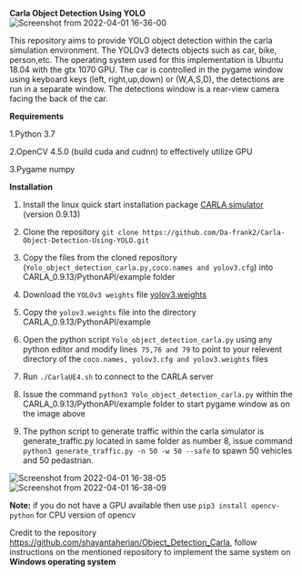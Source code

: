 **Carla Object Detection Using YOLO**
![Screenshot from 2022-04-01 16-36-00](https://user-images.githubusercontent.com/85341949/161832011-831f0b98-e9ca-4658-b9bf-e8a0e2b3c916.png)

This repository aims to provide YOLO object detection within the carla simulation environment. The YOLOv3 detects objects such as car, bike, person,etc. The operating system used for this implementation is Ubuntu 18.04 with the gtx 1070 GPU. The car is controlled in the pygame window using keyboard keys (left, right,up,down) or (W,A,S,D), the detections are run in a separate window. The detections window is a rear-view camera facing the back of the car.

**Requirements**

1.Python 3.7

2.OpenCV 4.5.0 (build cuda and cudnn) to effectively utilize GPU

3.Pygame numpy

**Installation**

1. Install the linux quick start installation package [CARLA simulator](https://carla.readthedocs.io/en/latest/start_quickstart/) (version 0.9.13) 

2. Clone the repository  `git clone https://github.com/Da-frank2/Carla-Object-Detection-Using-YOLO.git
`
3. Copy the files from the cloned repository (`Yolo_object_detection_carla.py,coco.names and yolov3.cfg`) into CARLA_0.9.13/PythonAPI/example folder

4. Download the `YOLOv3 weights` file [yolov3.weights](https://drive.google.com/file/d/1xYasjU52whXMLT5MtF7RCPQkV66993oR/view)

5. Copy the `yolov3.weights` file into the directory CARLA_0.9.13/PythonAPI/example

6. Open the python script `Yolo_object_detection_carla.py` using any python editor and modify lines` 75,76 and 79` to point to your relevent directory of the `coco.names, yolov3.cfg and yolov3.weights` files    

7. Run `./CarlaUE4.sh` to connect to the CARLA server

8. Issue the command `python3 Yolo_object_detection_carla.py` within the CARLA_0.9.13/PythonAPI/example folder to start pygame window as on the image above 

9. The python script to generate traffic within the carla simulator is generate_traffic.py located in same folder as number 8, issue command `python3 generate_traffic.py -n 50 -w 50 --safe` to spawn 50 vehicles and 50 pedastrian.

![Screenshot from 2022-04-01 16-38-05](https://user-images.githubusercontent.com/85341949/161938758-1c5fb53b-63d4-4d82-9cd3-efb9cfa53746.png)
![Screenshot from 2022-04-01 16-38-09](https://user-images.githubusercontent.com/85341949/161939728-439a9874-826a-4c93-83be-d1600fd8b5d6.png)

**Note:** if you do not have a GPU available then use `pip3 install opencv-python` for CPU version of opencv

Credit to the repository https://github.com/shayantaherian/Object_Detection_Carla, follow instructions on the mentioned repository to implement the same system on **Windows operating system**
